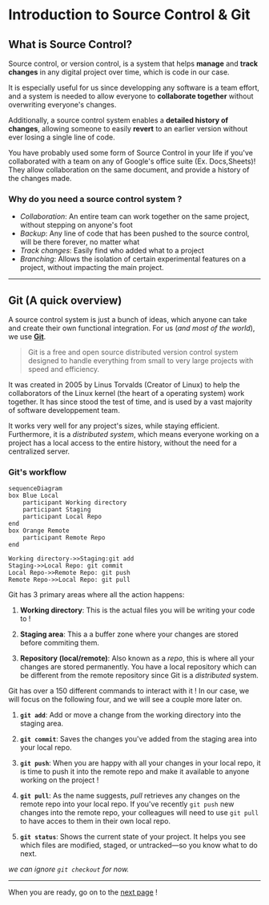 # Introduction to Source Control & Git

## What is Source Control?
Source control, or version control, is a system that helps **manage** and **track changes** in any digital project over time, which is code in our case.

It is especially useful for us since developping any software is a team effort, and a system is needed to allow everyone to **collaborate together** without overwriting everyone's changes.

Additionally, a source control system enables a **detailed history of changes**, allowing someone to easily **revert** to an earlier version without ever losing a single line of code.

You have probably used some form of Source Control in your life if you've collaborated with a team on any of Google's office suite (Ex. Docs,Sheets)! They allow collaboration on the same document, and provide a history of the changes made.

### Why do you need a source control system ?
- *Collaboration*: An entire team can work together on the same project, without stepping on anyone's foot
- *Backup*: Any line of code that has been pushed to the source control, will be there forever, no matter what
- *Track changes*: Easily find who added what to a project
- *Branching*: Allows the isolation of certain experimental features on a project, without impacting the main project.

---

## Git (A quick overview)
A source control system is just a bunch of ideas, which anyone can take and create their own functional integration. For us (*and most of the world*), we use [**Git**](https://git-scm.com/).
> Git is a free and open source distributed version control system designed to handle everything from small to very large projects with speed and efficiency.

It was created in 2005 by Linus Torvalds (Creator of Linux) to help the collaborators of the Linux kernel (the heart of a operating system) work together. It has since stood the test of time, and is used by a vast majority of software developpement team.

It works very well for any project's sizes, while staying efficient. Furthermore, it is a *distributed system*, which means everyone working on a project has a local access to the entire history, without the need for a centralized server.

### Git's workflow

```mermaid
sequenceDiagram
box Blue Local
    participant Working directory
    participant Staging
    participant Local Repo
end
box Orange Remote
    participant Remote Repo
end

Working directory->>Staging:git add
Staging->>Local Repo: git commit
Local Repo->>Remote Repo: git push
Remote Repo->>Local Repo: git pull
```

Git has 3 primary areas where all the action happens:

1. **Working directory**: This is the actual files you will be writing your code to !

2. **Staging area**: This a a buffer zone where your changes are stored before commiting them.

3. **Repository (local/remote)**: Also known as a *repo*, this is where all your changes are stored permanently. You have a local repository which can be different from the remote repository since Git is a *distributed* system.

Git has over a 150 different commands to interact with it ! In our case, we will focus on the following four, and we will see a couple more later on.

1. **`git add`**: Add or move a change from the working directory into the staging area.

2. **`git commit`**: Saves the changes you've added from the staging area into your local repo.

3. **`git push`**: When you are happy with all your changes in your local repo, it is time to push it into the remote repo and make it available to anyone working on the project !

4. **`git pull`**: As the name suggests, *pull* retrieves any changes on the remote repo into your local repo. If you've recently `git push` new changes into the remote repo, your colleagues will need to use `git pull` to have acces to them in their own local repo.

5. **`git status`**: Shows the current state of your project. It helps you see which files are modified, staged, or untracked—so you know what to do next.

*we can ignore `git checkout` for now.*

---

When you are ready, go on to the [next page](intro_github.md) !

